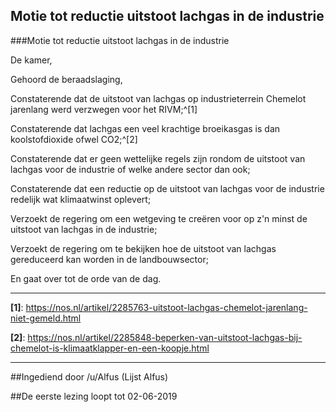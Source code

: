 ## Motie tot reductie uitstoot lachgas in de industrie 
 
###Motie tot reductie uitstoot lachgas in de industrie

De kamer,

Gehoord de beraadslaging,

Constaterende dat de uitstoot van lachgas op industrieterrein Chemelot jarenlang werd verzwegen voor het RIVM;^[1]

Constaterende dat lachgas een veel krachtige broeikasgas is dan koolstofdioxide ofwel CO2;^[2]

Constaterende dat er geen wettelijke regels zijn rondom de uitstoot van lachgas voor de industrie of welke andere sector dan ook;

Constaterende dat een reductie op de uitstoot van lachgas voor de industrie redelijk wat klimaatwinst oplevert;

Verzoekt de regering om een wetgeving te creëren voor op z'n minst de uitstoot van lachgas in de industrie;

Verzoekt de regering om te bekijken hoe de uitstoot van lachgas gereduceerd kan worden in de landbouwsector;

En gaat over tot de orde van de dag.

---

**[1]**: https://nos.nl/artikel/2285763-uitstoot-lachgas-chemelot-jarenlang-niet-gemeld.html

**[2]**: https://nos.nl/artikel/2285848-beperken-van-uitstoot-lachgas-bij-chemelot-is-klimaatklapper-en-een-koopje.html

---

##Ingediend door /u/Alfus (Lijst Alfus)

##De eerste lezing loopt tot 02-06-2019